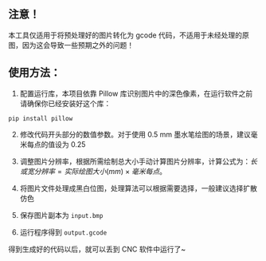 ## 注意！
本工具仅适用于将预处理好的图片转化为 gcode 代码，不适用于未经处理的原图，因为这会导致一些预期之外的问题！

## 使用方法：
1. 配置运行库，本项目依靠 Pillow 库识别图片中的深色像素，在运行软件之前请确保你已经安装好这个库：
```
pip install pillow
```

2. 修改代码开头部分的数值参数。对于使用 0.5 mm 墨水笔绘图的场景，建议毫米每点的值设为 0.25

3. 调整图片分辨率，根据所需绘制总大小手动计算图片分辨率，计算公式为：$长或宽分辨率 = 实际绘图大小 (mm) \times 毫米每点$。

4. 将图片文件处理成黑白位图，处理算法可以根据需要选择，一般建议选择扩散仿色

5. 保存图片副本为 `input.bmp`

6. 运行程序得到 `output.gcode`

得到生成好的代码以后，就可以丢到 CNC 软件中运行了~